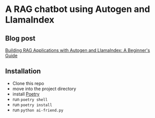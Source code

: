 # A RAG chatbot using Autogen and LlamaIndex

## Blog post

  [Building RAG Applications with Autogen and LlamaIndex: A Beginner's Guide](https://www.zinyando.com/building-rag-applications-with-autogen-and-llamaindex-a-beginners-guide/)

## Installation

- Clone this repo
- move into the project directory
- install [Poetry](https://python-poetry.org/docs/#installation)
- run `poetry shell`
- run `poetry install`
- run `python ai-friend.py`
